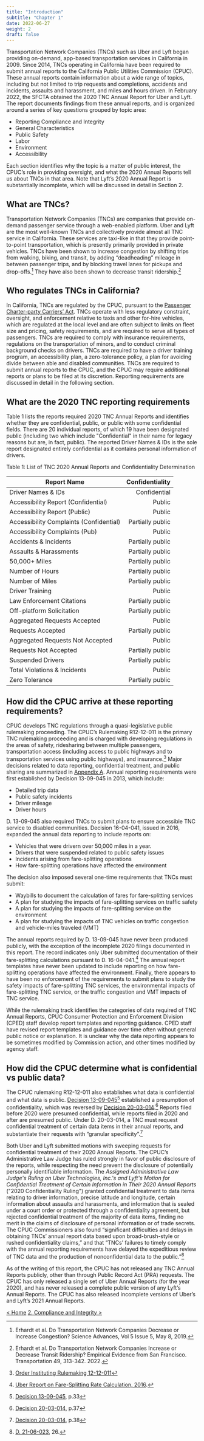 ```yaml
---
title: "Introduction"
subtitle: "Chapter 1"
date: 2022-06-27
weight: 2
draft: false
---
```


Transportation Network Companies (TNCs) such as Uber and Lyft began providing on-demand, app-based transportation services in California in 2009.   Since 2014, TNCs operating in California have been required to submit annual reports to the California Public Utilities Commission (CPUC).  These annual reports contain information about a wide range of topics, including but not limited to trip requests and completions, accidents and incidents, assaults and harassment, and miles and hours driven.  In February 2022, the SFCTA obtained the 2020 TNC Annual Report for Uber and Lyft.  The report documents findings from these annual reports, and is organized around a series of key questions grouped by topic area:

 - Reporting Compliance and Integrity
 - General Characteristics
 - Public Safety
 - Labor
 - Environment
 - Accessibility

Each section identifies why the topic is a matter of public interest, the CPUC’s role in providing oversight, and what the 2020 Annual Reports tell us about TNCs in that area.  Note that Lyft’s 2020 Annual Report is substantially incomplete, which will be discussed in detail in Section 2.  

## What are TNCs?
Transportation Network Companies (TNCs) are companies that provide on-demand passenger service through a web-enabled platform.  Uber and Lyft are the most well-known TNCs and collectively provide almost all TNC service in California.  These services are taxi-like in that they provide point-to-point transportation, which is presently primarily provided in private vehicles.  TNCs have been shown to increase congestion by shifting trips from walking, biking, and transit, by adding “deadheading” mileage in between passenger trips, and by blocking travel lanes for pickups and drop-offs.[^1]   They have also been shown to decrease transit ridership.[^2]   

[^1]: Erhardt et al. Do Transportation Network Companies Decrease or Increase Congestion?  Science Advances, Vol 5 Issue 5, May 8, 2019.
[^2]: Erhardt et al. Do Transportation Network Companies Increase or Decrease Transit Ridership? Empirical Evidence from San Francisco. Transportation 49, 313-342. 2022.

## Who regulates TNCs in California?
In California, TNCs are regulated by the CPUC, pursuant to the [Passenger Charter-party Carriers’ Act](https://leginfo.legislature.ca.gov/faces/codes_displayText.xhtml?lawCode=PUC&division=2.&title=&part=&chapter=8.&article=1.).  TNCs operate with less regulatory constraint, oversight, and enforcement relative to taxis and other for-hire vehicles, which are regulated at the local level and are often subject to limits on fleet size and pricing, safety requirements, and are required to serve all types of passengers.  TNCs are required to comply with insurance requirements, regulations on the transportation of minors, and to conduct criminal background checks on drivers.  TNCs are required to have a driver training program, an accessibility plan, a zero-tolerance policy, a plan for avoiding divide between able and disabled communities.  TNCs are required to submit annual reports to the CPUC, and the CPUC may require additional reports or plans to be filed at its discretion.  Reporting requirements are discussed in detail in the following section. 

## What are the 2020 TNC reporting requirements
Table 1 lists the reports required 2020 TNC Annual Reports and identifies whether they are confidential, public, or public with some confidential fields.  There are 20 individual reports, of which 19 have been designated public (including two which include "Confidential" in their name for legacy reasons but are, in fact, public).  The reported Driver Names & IDs is the sole report designated entirely confidential as it contains personal information of drivers.  


<figcaption>Table 1: List of TNC 2020 Annual Reports and Confidentiality Determination</figcaption>

|     Report Name                                |     Confidentiality     |
|------------------------------------------------|-----------------------: |
|     Driver Names & IDs                         |     Confidential        |
|     Accessibility Report (Confidential)        |     Public              |
|     Accessibility Report (Public)              |     Public              |
|     Accessibility Complaints (Confidential)    |     Partially public    |
|     Accessibility Complaints (Pub)             |     Public              |
|     Accidents & Incidents                      |     Partially public    |
|     Assaults & Harassments                     |     Partially public    |
|     50,000+ Miles                              |     Partially public    |
|     Number of Hours                            |     Partially public    |
|     Number of Miles                            |     Partially public    |
|     Driver Training                            |     Public              |
|     Law Enforcement Citations                  |     Partially public    |
|     Off-platform Solicitation                  |     Partially public    |
|     Aggregated Requests Accepted               |     Public              |
|     Requests Accepted                          |     Partially public    |
|     Aggregated Requests Not Accepted           |     Public              |
|     Requests Not Accepted                      |     Partially public    |
|     Suspended Drivers                          |     Partially public    |
|     Total Violations & Incidents               |     Public              |
|     Zero Tolerance                             |     Partially public    |


## How did the CPUC arrive at these reporting requirements?
CPUC develops TNC regulations through a quasi-legislative public rulemaking proceeding.  The CPUC’s Rulemaking R12-12-011 is the primary TNC rulemaking proceeding and is charged with developing regulations in the areas of safety, ridesharing between multiple passengers, transportation access (including access to public highways and to transportation services using public highways), and insurance.[^3]  Major decisions related to data reporting, confidential treatment, and public sharing are summarized in  [Appendix A](../xa_cpuc_decisions/).  Annual reporting requirements were first established by Decision 13-09-045 in 2013, which include:
  - Detailed trip data
  - Public safety incidents
  - Driver mileage
  - Driver hours

[^3]: [Order Instituting Rulemaking 12-12-011](https://docs.cpuc.ca.gov/PublishedDocs/Published/G000/M040/K862/40862944.PDF)

D. 13-09-045 also required TNCs to submit plans to ensure accessible TNC service to disabled communities.  Decision 16-04-041, issued in 2016, expanded the annual data reporting to include reports on:
  - Vehicles that were drivern over 50,000 miles in a year.  
  - Drivers that were suspended related to public safety issues
  - Incidents arising from fare-splitting operations
  - How fare-splitting operations have affected the environment
 
The decision also imposed several one-time requirements that TNCs must submit:
  - Waybills to document the calculation of fares for fare-splitting services
  - A plan for studying the impacts of fare-splitting services on traffic safety
  - A plan for studying the impacts of fare-splitting service on the environment
  - A plan for studying the impacts of TNC vehicles on traffic congestion and vehicle-miles traveled (VMT)

<!--

- established annual data reporting requirements, including:
  - For each completed trip:
    - zip codes of origin, pickup, and drop-off
    - date and time of origin, pickup, and drop-off 
    - amount paid
  - For unfulfilled trip requests:
    - zip-code of trip request
    - date and time of trip request
    - reason why the request was not fulfilled
  - Citations by law enforcement 
  - DUI complaints 
  - Assault and harassment complaints
  - Average daily driver hours  
  - Average daily driver miles
- required TNCs to submit plans to ensure accessible TNC service to disabled communities.  

D. 16-04-041
- added new annual reporting requirements:
  - report vehicles that have driven over 50,000 miles in a year
  - driver suspensions related to public safety issues, including driving under the influence (DUI), assaulting a passenger or member of the public; threatening or harassing a member of the public; or soliciting business separate from the TNC app; 
  - incidents arising from fare-splitting operations; 
  - how fare-splitting operations have impacted the environment.  
- imposed one-time requirements that TNCs must:
  - submit waybills to document the calculation of fares for fare-splitting services;
  - submit a plan for studying the impacts of fare-splitting services on traffic safety; 
  - a plan for studying the impacts of fare-splitting service on the environment; 
  - a plan for studying the impacts of TNC vehicles on traffic congestion and vehicle-miles traveled (VMT); 
  -->
    
The annual reports required by D. 13-09-045 have never been produced publicly, with the exception of the incomplete 2020 filings documented in this report.  The record indicates only Uber submitted documentation of their fare-splitting calculations pursuant to D. 16-04-041.[^4]  The annual report templates have never been updated to include reporting on how fare-splitting operations have affected the environment.  Finally, there appears to have been no enforcement of the  requirements to submit plans to study the safety impacts of fare-splitting TNC services, the environmental impacts of fare-splitting TNC service, or the traffic congestion and VMT impacts of TNC service.

[^4]: [Uber Report on Fare-Splitting Rate Calculation, 2016](https://docs.cpuc.ca.gov/PublishedDocs/Efile/G000/M165/K371/165371256.PDF).  

While the rulemaking track identifies the categories of data required of TNC Annual Reports, CPUC Consumer Protection and Enforcement Division (CPED) staff develop report templates and reporting guidance.  CPED staff have revised report templates and guidance over time often without general public notice or explanation.  It is unclear why the data reporting appears to be sometimes modified by Commission action, and other times modified by agency staff.


## How did the CPUC determine what is confidential vs public data?
The CPUC rulemaking R12-12-011 also establishes what data is confidential and what data is public.  [Decision 13-09-045](https://docs.cpuc.ca.gov/PublishedDocs/Published/G000/M077/K192/77192335.PDF)[^5] established a presumption of confidentiality, which was reversed by [Decision 20-03-014](https://docs.cpuc.ca.gov/PublishedDocs/Published/G000/M329/K477/329477640.PDF).[^6]  Reports filed before 2020 were presumed confidential, while reports filed in 2020 and after are presumed public.  Under D. 20-03-014, a TNC must request confidential treatment of certain data items in their annual reports, and substantiate their requests with “granular specificity”.[^7]  

[^5]: [Decision 13-09-045](https://docs.cpuc.ca.gov/PublishedDocs/Published/G000/M077/K192/77192335.PDF), p.33
[^6]: [Decision 20-03-014](https://docs.cpuc.ca.gov/PublishedDocs/Published/G000/M329/K477/329477640.PDF), p.37
[^7]: [Decision 20-03-014](https://docs.cpuc.ca.gov/PublishedDocs/Published/G000/M329/K477/329477640.PDF), p.38

Both Uber and Lyft submitted motions with sweeping requests for confidential treatment of their 2020 Annual Reports.  The CPUC’s Administrative Law Judge has ruled strongly in favor of public disclosure of the reports, while respecting the need prevent the disclosure of potentially personally identifiable information.  The _Assigned Administrative Law Judge's Ruling on Uber Technologies, Inc.'s and Lyft's Motion for Confidential Treatment of Certain Information in Their 2020 Annual Reports_ ("2020 Confidentiality Ruling") granted confidential treatment to data items relating to driver information, precise latitude and longitude, certain information about assaults and harassments, and information that is sealed under a court order or protected through a confidentiality agreement, but rejected confidential treatment of the majority of data items, finding no merit in the claims of disclosure of personal information or of trade secrets.  The CPUC Commissioners also found “significant difficulties and delays in obtaining TNCs’ annual report data based upon broad-brush-style or rushed confidentiality claims,” and that “TNCs’ failures to timely comply with the annual reporting requirements have delayed the expeditious review of TNC data and the production of nonconfidential data to the public.”[^8]

[^8]: [D. 21-06-023](https://docs.cpuc.ca.gov/PublishedDocs/Published/G000/M387/K064/387064220.PDF), 26.   

As of the writing of this report, the CPUC has not released any TNC Annual Reports publicly, other than through Public Record Act (PRA) requests.  The CPUC has only released a single set of Uber Annual Reports (for the year 2020), and has never released a complete public version of any Lyft’s Annual Reports.  The CPUC has also released incomplete versions of Uber’s and Lyft’s 2021 Annual Reports.  

<!--
## What will this report cover?
The remainder of is organized in 7 sections: 

2. [Reporting Compliance and Integrity](../ch2_compliance)
3. [General Characteristics](../ch3_general)
4. [Public Safety](../ch4_public_safety)
5. [Labor](../ch5_labor)
6. [Environment](../ch6_environment)
7. [Accessibility](../ch7_accessibility)
8. Findings

Each section identifies why the topic matters in the public interest, the CPUC’s role in providing oversight, and what the 2020 Annual Reports tell us about TNCs in that area.-->

<a href="../" class="button">< Home</a>
<a href="../ch2_compliance" class="button">2. Compliance and Integrity ></a>